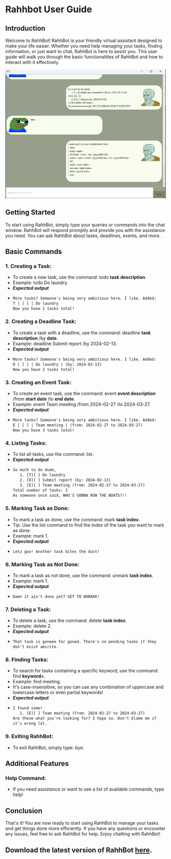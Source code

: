 # Rahhbot User Guide

## Introduction
Welcome to RahhBot! RahhBot is your friendly virtual assistant designed to make your life easier. Whether you need help managing your tasks, finding information, or just want to chat, RahhBot is here to assist you. This user guide will walk you through the basic functionalities of RahhBot and how to interact with it effectively.

![UI image of RahhBot](Ui.png)

## Getting Started
To start using RahhBot, simply type your queries or commands into the chat window. RahhBot will respond promptly and provide you with the assistance you need. You can ask RahhBot about tasks, deadlines, events, and more.

## Basic Commands
### 1. Creating a Task:
- To create a new task, use the command: todo **task description**.
- Example: todo Do laundry.
- **_Expected output_**
- ```
  More tasks? Someone's being very ambitious here. I like. Added:
  T | [ ] | Do laundry
  Now you have 1 tasks total!
  ```

### 2. Creating a Deadline Task:
- To create a task with a deadline, use the command: deadline **task description** /by **date**.
- Example: deadline Submit report /by 2024-02-13.
- **_Expected output_**
- ```
  More tasks? Someone's being very ambitious here. I like. Added:
  D | [ ] | Do laundry | (by: 2024-02-13)
  Now you have 2 tasks total!
  ```

### 3. Creating an Event Task:
- To create an event task, use the command: event **event description** /from **start date** /to **end date**.
- Example: event Team meeting /from 2024-02-27 /to 2024-03-27.
- **_Expected output_**
- ```
  More tasks? Someone's being very ambitious here. I like. Added:
  E | [ ] | Team meeting | (from: 2024-02-27 to 2024-03-27)
  Now you have 3 tasks total!
  ```

### 4. Listing Tasks:
- To list all tasks, use the command: list.
- **_Expected output_**
- ```
  So much to do dude,
     1. [T][ ] Do laundry
     2. [D][ ] Submit report (by: 2024-02-13)
     3. [E][ ] Team meeting (from: 2024-02-27 to 2024-03-27)
  Total number of tasks: 3
  As someone once said, WHO'S GONNA ROW THE BOATS?!!
  ```

### 5. Marking Task as Done:
- To mark a task as done, use the command: mark **task index**.
- Tip: Use the list command to find the index of the task you want to mark as done.
- Example: mark 1.
- **_Expected output_**
- ```
  Letz goo! Another task bites the dust!
  ```

### 6. Marking Task as Not Done:
- To mark a task as not done, use the command: unmark **task index**.
- Example: mark 1.
- **_Expected output_**
- ```
  Damn it ain't done yet? GET TO WORKKK!
  ```

### 7. Deleting a Task:
- To delete a task, use the command: delete **task index**.
- Example: delete 2.
- **_Expected output_**
- ```
  That task is goneee for goood. There's no pending tasks if they don't exist amirite.
  ```

### 8. Finding Tasks:
- To search for tasks containing a specific keyword, use the command: find **keyword>**.
- Example: find meeting.
- It's case-insensitive, so you can use any combination of uppercase and lowercase letters or even partial keywords!
- **_Expected output_**
- ```
  I found some!
     1. [E][ ] Team meeting (from: 2024-02-27 to 2024-03-27)
  Are these what you're looking for? I hope so. Don't blame me if it's wrong lol.
  ```

### 9. Exiting RahhBot:
- To exit RahhBot, simply type: bye.

## Additional Features
### Help Command:
- If you need assistance or want to see a list of available commands, type help!

## Conclusion
That's it! You are now ready to start using RahhBot to manage your tasks and get things done more efficiently. If you have any questions or encounter any issues, feel free to ask RahhBot for help. Enjoy chatting with RahhBot!

## Download the latest version of RahhBot [here](https://github.com/justinlengch/ip/releases/tag/A-Release).
